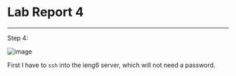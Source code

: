 # Lab Report 4
---

Step 4: 

![image](https://github.com/Omeggos/cse15l-lab-reports/assets/105466539/a34b94eb-626a-4cc5-b359-8c98c1afbba8)

First I have to `ssh` into the ieng6 server, which will not need a password. 
